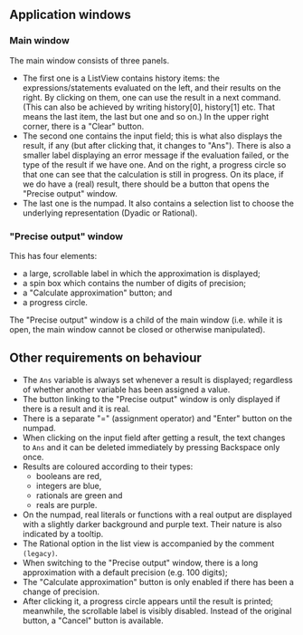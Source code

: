 ## Application windows

### Main window

The main window consists of three panels.

- The first one is a ListView contains history items:
the expressions/statements evaluated on the left,
and their results on the right.
By clicking on them, one can use the result in a next command.
(This can also be achieved by writing history[0], history[1] etc.
That means the last item, the last but one and so on.)
In the upper right corner, there is a "Clear" button.
- The second one contains the input field;
this is what also displays the result, if any
(but after clicking that, it changes to "Ans").
There is also a smaller label
displaying an error message if the evaluation failed,
or the type of the result if we have one.
And on the right, a progress circle so that
one can see that the calculation is still in progress.
On its place, if we do have a (real) result,
there should be a button that opens the "Precise output" window.
- The last one is the numpad.
It also contains a selection list to choose the underlying representation
(Dyadic or Rational).

### "Precise output" window

This has four elements:

- a large, scrollable label in which the approximation is displayed;
- a spin box which contains the number of digits of precision;
- a "Calculate approximation" button; and
- a progress circle.

The "Precise output" window is a child of the main window
(i.e. while it is open,
the main window cannot be closed or otherwise manipulated).

## Other requirements on behaviour

- The `Ans` variable is always set whenever a result is displayed;
regardless of whether another variable has been assigned a value.
- The button linking to the "Precise output" window is only displayed
if there is a result and it is real.
- There is a separate "=" (assignment operator) and "Enter" button
on the numpad.
- When clicking on the input field after getting a result,
the text changes to `Ans`
and it can be deleted immediately by pressing Backspace only once.
- Results are coloured according to their types:
    - booleans are red,
    - integers are blue,
    - rationals are green and
    - reals are purple.
- On the numpad, real literals or functions with a real output
are displayed with a slightly darker background
and purple text.
Their nature is also indicated by a tooltip.
- The Rational option in the list view
is accompanied by the comment `(legacy)`.
- When switching to the "Precise output" window,
there is a long approximation with a default precision
(e.g. 100 digits);
- The "Calculate approximation" button is only enabled
if there has been a change of precision.
- After clicking it, a progress circle appears
until the result is printed;
meanwhile, the scrollable label is visibly disabled.
Instead of the original button, a "Cancel" button is available.

